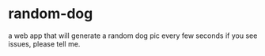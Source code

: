 # random-dog
a web app that will generate a random dog pic every few seconds
if you see issues, please tell me. 
